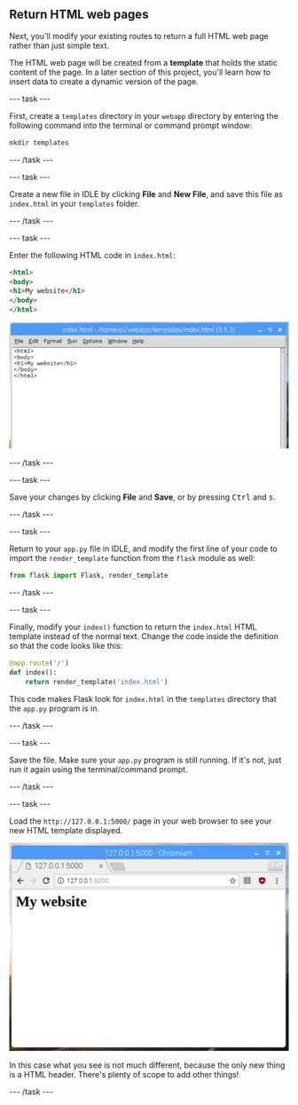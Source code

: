 ## Return HTML web pages

Next, you'll modify your existing routes to return a full HTML web page rather than just simple text.

The HTML web page will be created from a **template** that holds the static content of the page. In a later section of this project, you'll learn how to insert data to create a dynamic version of the page.

--- task ---

First, create a `templates` directory in your `webapp` directory by entering the following command into the terminal or command prompt window:

```bash
mkdir templates
```

--- /task ---

--- task ---

Create a new file in IDLE by clicking **File** and **New File**, and save this file as `index.html` in your `templates` folder.

--- /task ---

--- task ---

Enter the following HTML code in `index.html`:

```html
<html>
<body>
<h1>My website</h1>
</body>
</html>
```

![idle html](images/idle-html.png)

--- /task ---

--- task ---

Save your changes by clicking **File** and **Save**, or by pressing <kbd>Ctrl</kbd> and <kbd>s</kbd>. 

--- /task ---

--- task ---

Return to your `app.py` file in IDLE, and modify the first line of your code to import the `render_template` function from the `flask` module as well:

```python
from flask import Flask, render_template
```

--- /task ---

--- task ---

Finally, modify your `index()` function to return the `index.html` HTML template instead of the normal text. Change the code inside the definition so that the code looks like this:

```python
@app.route('/')
def index():
    return render_template('index.html')
```

This code makes Flask look for `index.html` in the `templates` directory that the `app.py` program is in.

--- /task ---

--- task ---

Save the file. Make sure your `app.py` program is still running. If it's not, just run it again using the terminal/command prompt.

--- /task ---

--- task ---

Load the `http://127.0.0.1:5000/` page in your web browser to see your new HTML template displayed.

![my website](images/flask-template.png)

In this case what you see is not much different, because the only new thing is a HTML header. There's plenty of scope to add other things!

--- /task ---

